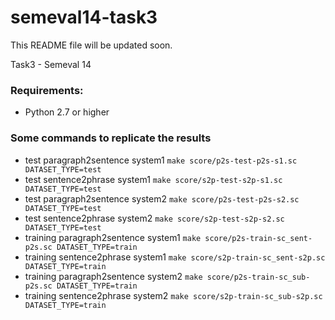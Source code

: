 semeval14-task3
===============

This README file will be updated soon.

Task3 - Semeval 14

### Requirements:

* Python 2.7 or higher

### Some commands to replicate the results 


* test paragraph2sentence system1 `make score/p2s-test-p2s-s1.sc DATASET_TYPE=test`
* test sentence2phrase system1 `make score/s2p-test-s2p-s1.sc DATASET_TYPE=test`
* test paragraph2sentence system2 `make score/p2s-test-p2s-s2.sc DATASET_TYPE=test`
* test sentence2phrase system2 `make score/s2p-test-s2p-s2.sc DATASET_TYPE=test`
* training paragraph2sentence system1 `make score/p2s-train-sc_sent-p2s.sc DATASET_TYPE=train`
* training sentence2phrase system1 `make score/s2p-train-sc_sent-s2p.sc DATASET_TYPE=train`
* training paragraph2sentence system2 `make score/p2s-train-sc_sub-p2s.sc DATASET_TYPE=train`
* training sentence2phrase system2 `make score/s2p-train-sc_sub-s2p.sc DATASET_TYPE=train`
 
